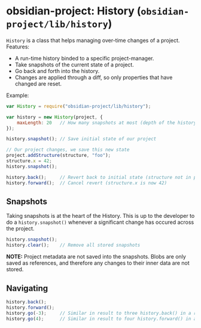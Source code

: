# obsidian-project: History (`obsidian-project/lib/history`)

`History` is a class that helps managing over-time changes of a project. Features:

* A run-time history binded to a specific project-manager.
* Take snapshots of the current state of a project.
* Go back and forth into the history.
* Changes are applied through a diff, so only properties that have changed are reset.

Example:

```javascript
var History = require("obsidian-project/lib/history");

var history = new History(project, {
    maxLength: 20   // How many snapshots at most (depth of the history stack)
});

history.snapshot(); // Save initial state of our project

// Our project changes, we save this new state
project.addStructure(structure, "foo");
structure.x = 42;
history.snapshot();

history.back();     // Revert back to initial state (structure not in project)
history.forward();  // Cancel revert (structure.x is now 42)
```


## Snapshots

Taking snapshots is at the heart of the History. This is up to the developer to do a `history.snapshot()` whenever a significant change has occured across the project.

```javascript
history.snapshot();
history.clear();    // Remove all stored snapshots 
```

__NOTE:__ Project metadata are not saved into the snapshots. Blobs are only saved as references, and therefore any changes to their inner data are not stored.


## Navigating

```javascript
history.back();
history.forward();
history.go(-3);     // Similar in result to three history.back() in a row
history.go(4);      // Similar in result to four history.forward() in a row
```
